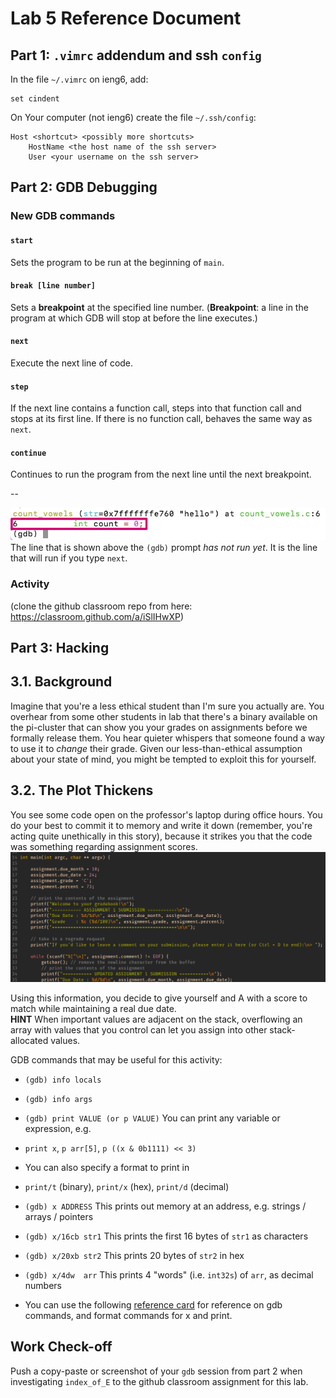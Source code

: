 # Lab 5 Reference Document


Part 1: `.vimrc` addendum and ssh `config`
--------------------------------

In the file `~/.vimrc` on ieng6, add:

```
set cindent
```

On Your computer (not ieng6) create the file `~/.ssh/config`:

```
Host <shortcut> <possibly more shortcuts>
    HostName <the host name of the ssh server>
    User <your username on the ssh server>

```

Part 2: GDB Debugging
--------------------------------

### New GDB commands
#### `start`

Sets the program to be run at the beginning of `main`.

#### `break [line number]`

Sets a **breakpoint** at the specified line number. (**Breakpoint**: a line in the program at which GDB will stop at before the line executes.)

#### `next`

Execute the next line of code.

#### `step`

If the next line contains a function call, steps into that function call and stops at its first line. If there is no function call, behaves the same way as `next`.

#### `continue`

Continues to run the program from the next line until the next breakpoint.

--

![Screenshot of GDB](gdb_line.png)
The line that is shown above the `(gdb)` prompt *has not run yet*. It is the line that will run if you type `next`.

### Activity

(clone the github classroom repo from here: <https://classroom.github.com/a/iSlIHwXP>)


Part 3: Hacking
---------------------

## 3.1. Background

Imagine that you're a less ethical student than I'm sure you actually are. You
overhear from some other students in lab that there's a binary available on the
pi-cluster that can show you your grades on assignments before we formally
release them. You hear quieter whispers that someone found a way to use it to
_change_ their grade. Given our less-than-ethical assumption about your state
of mind, you might be tempted to exploit this for yourself.  

## 3.2. The Plot Thickens

You see some code open on the professor's laptop during office hours.  You do
your best to commit it to memory and write it down (remember, you're acting
quite unethically in this story), because it strikes you that the code was
something regarding assignment scores.  
![gradebook source code](../images/gradebook_src.png)

Using this information, you decide to give yourself and A with a score 
to match while maintaining a real due date.  
**HINT**
When important values are adjacent on the stack, overflowing an array with
values that you control can let you assign into other stack-allocated values.


GDB commands that may be useful for this activity:

-   `(gdb) info locals`

-   `(gdb) info args`

-   `(gdb) print VALUE (or p VALUE)` You can print any variable or expression, e.g.

-   `print x`, `p arr[5]`, `p ((x & 0b1111) << 3)`

-   You can also specify a format to print in

-   `print/t` (binary), `print/x` (hex), `print/d` (decimal)

-   `(gdb) x ADDRESS` This prints out memory at an address, e.g. strings / arrays / pointers

-   `(gdb) x/16cb str1` This prints the first 16 bytes of `str1` as characters

-   `(gdb) x/20xb str2` This prints 20 bytes of `str2` in hex

-   `(gdb) x/4dw  arr` This prints 4 "words" (i.e. `int32s`) of `arr`, as decimal numbers

-   You can use the following [reference card](https://darkdust.net/files/GDB%20Cheat%20Sheet.pdf) for reference on gdb commands, and format commands for x and print.

Work Check-off
--------------

Push a copy-paste or screenshot of your `gdb` session from part 2 when investigating `index_of_E` to the github classroom assignment for this lab.

